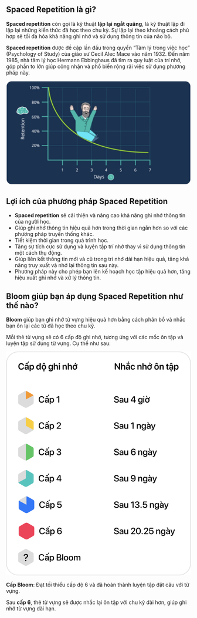## Spaced Repetition là gì?
**Spaced repetition** còn gọi là kỹ thuật **lặp lại ngắt quãng**, là kỹ thuật lặp đi lặp lại những kiến thức đã học theo chu kỳ. Sự lặp lại theo khoảng cách phù hợp sẽ tối đa hóa khả năng ghi nhớ và sử dụng thông tin của não bộ.

**Spaced repetition** được đề cập lần đầu trong quyển “Tâm lý trong việc học” (Psychology of Study) của giáo sư Cecil Alec Mace vào năm 1932. Đến năm 1985, nhà tâm lý học Hermann Ebbinghaus đã tìm ra quy luật của trí nhớ, góp phần to lớn giúp công nhận và phổ biến rộng rãi việc sử dụng phương pháp này.

![](https://raw.githubusercontent.com/agpriv/bloom/main/markdowns/spaced-repetition/forgetting-curve.png)


## Lợi ích của phương pháp Spaced Repetition
- **Spaced repetition** sẽ cải thiện và nâng cao khả năng ghi nhớ thông tin của người học.
- Giúp ghi nhớ thông tin hiệu quả hơn trong thời gian ngắn hơn so với các phương pháp truyền thống khác.
- Tiết kiệm thời gian trong quá trình học.
- Tăng sự tích cực sử dụng và luyện tập trí nhớ thay vì sử dụng thông tin một cách thụ động.
- Giúp liên kết thông tin mới và cũ trong trí nhớ dài hạn hiệu quả, tăng khả năng truy xuất và nhớ lại thông tin sau này.
- Phương pháp này cho phép bạn lên kế hoạch học tập hiệu quả hơn, tăng hiệu xuất ghi nhớ và xử lý thông tin.


## Bloom giúp bạn áp dụng Spaced Repetition như thế nào?
**Bloom** giúp bạn ghi nhớ từ vựng hiệu quả hơn bằng cách phân bổ và nhắc bạn ôn lại các từ đã học theo chu kỳ. 

Mỗi thẻ từ vựng sẽ có 6 cấp độ ghi nhớ, tương ứng với các mốc ôn tập và luyện tập sử dụng từ vựng. Cụ thể như sau:

![](https://raw.githubusercontent.com/agpriv/bloom/main/markdowns/spaced-repetition/img-bloom-lvl-table.png)

**Cấp Bloom**: Đạt tối thiểu cấp độ 6 và đã hoàn thành luyện tập đặt câu với từ vựng.

Sau **cấp 6**, thẻ từ vựng sẽ được nhắc lại ôn tập với chu kỳ dài hơn, giúp ghi nhớ từ vựng dài hạn.
